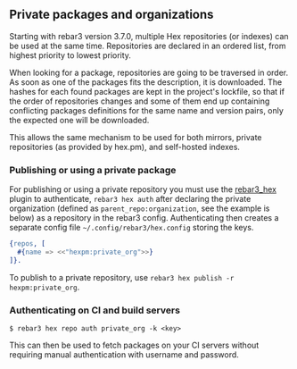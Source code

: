 ## Private packages and organizations

Starting with rebar3 version 3.7.0, multiple Hex repositories (or indexes) can be used at the same time. Repositories are declared in an ordered list, from highest priority to lowest priority.

When looking for a package, repositories are going to be traversed in order. As soon as one of the packages fits the description, it is downloaded. The hashes for each found packages are kept in the project's lockfile, so that if the order of repositories changes and some of them end up containing conflicting packages definitions for the same name and version pairs, only the expected one will be downloaded.

This allows the same mechanism to be used for both mirrors, private repositories (as provided by hex.pm), and self-hosted indexes.

### Publishing or using a private package

For publishing or using a private repository you must use the [rebar3_hex](https://github.com/tsloughter/rebar3_hex) plugin to authenticate, `rebar3 hex auth` after declaring the private organization (defined as `parent_repo:organization`, see the example is below) as a repository in the rebar3 config. Authenticating then creates a separate config file `~/.config/rebar3/hex.config` storing the keys.


```erlang
{repos, [
  #{name => <<"hexpm:private_org">>}
]}.
```

To publish to a private repository, use `rebar3 hex publish -r hexpm:private_org`.


### Authenticating on CI and build servers

```nohighlight
$ rebar3 hex repo auth private_org -k <key>
```

This can then be used to fetch packages on your CI servers without requiring manual authentication with username and password.

